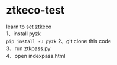 # ztkeco-test
learn to set ztkeco <br>
1、install pyzk <br>
```pip install -U pyzk```
2、git clone this code<br>
3、run ztkpass.py<br>
4、open indexpass.html<br>
